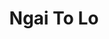 ---
layout: member
weight: 100
title: Ngai To Lo
description: Developing low-cost instrumentation for biological experimentation
img:
program: B.A.Sc. candidate
status: undergrad
year_end: 
year_start: 2017
about_me: “I am a God at PUBG.” 
email: ngai_to_lo@hotmail.com
linkedin: 
homepage: 
---